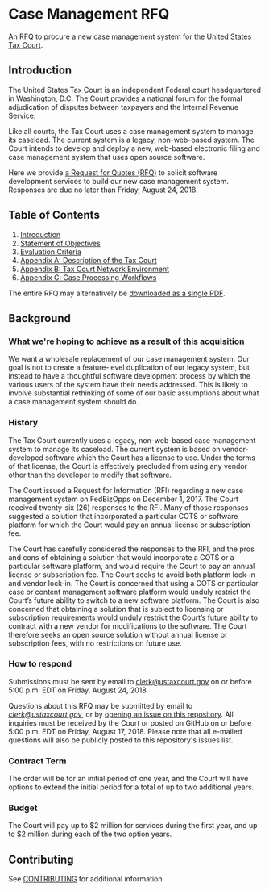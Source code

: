 # Case Management RFQ

An RFQ to procure a new case management system for the [United States Tax Court](https://www.ustaxcourt.gov/).

## Introduction

The United States Tax Court is an independent Federal court headquartered in Washington, D.C. The Court provides a national forum for the formal adjudication of disputes between taxpayers and the Internal Revenue Service.

Like all courts, the Tax Court uses a case management system to manage its caseload. The current system is a legacy, non-web-based system. The Court intends to develop and deploy a new, web-based electronic filing and case management system that uses open source software.

Here we provide [a Request for Quotes (RFQ)](01_RFQ.md) to solicit software development services to build our new case management system. Responses are due no later than Friday, August 24, 2018.

## Table of Contents

1. [Introduction](01_RFQ.md)
1. [Statement of Objectives](02_SOO.md)
1. [Evaluation Criteria](03_Evaluation_Criteria.md)
1. [Appendix A: Description of the Tax Court](04_Appendix_A.md)
1. [Appendix B: Tax Court Network Environment](05_Appendix_B.md)
1. [Appendix C: Case Processing Workflows](06_Appendix_C.md)

The entire RFQ may alternatively be [downloaded as a single PDF](Entire_RFQ.pdf).

## Background

### What we're hoping to achieve as a result of this acquisition

We want a wholesale replacement of our case management system. Our goal is not to create a feature-level duplication of our legacy system, but instead to have a thoughtful software development process by which the various users of the system have their needs addressed. This is likely to involve substantial rethinking of some of our basic assumptions about what a case management system should do.

### History

The Tax Court currently uses a legacy, non-web-based case management system to manage its caseload. The current system is based on vendor-developed software which the Court has a license to use. Under the terms of that license, the Court is effectively precluded from using any vendor other than the developer to modify that software. 

The Court issued a Request for Information (RFI) regarding a new case management system on FedBizOpps on December 1, 2017. The Court received twenty-six (26) responses to the RFI. Many of those responses suggested a solution that incorporated a particular COTS or software platform for which the Court would pay an annual license or subscription fee. 

The Court has carefully considered the responses to the RFI, and the pros and cons of obtaining a solution that would incorporate a COTS or a particular software platform, and would require the Court to pay an annual license or subscription fee. The Court seeks to avoid both platform lock-in and vendor lock-in. The Court is concerned that using a COTS or particular case or content management software platform would unduly restrict the Court’s future ability to switch to a new software platform. The Court is also concerned that obtaining a solution that is subject to licensing or subscription requirements would unduly restrict the Court’s future ability to contract with a new vendor for modifications to the software. The Court therefore seeks an open source solution without annual license or subscription fees, with no restrictions on future use.

### How to respond

Submissions must be sent by email to [clerk@ustaxcourt.gov](mailto:clerk@ustaxcourt.gov) on or before 5:00 p.m. EDT on Friday, August 24, 2018.

Questions about this RFQ may be submitted by email to [*clerk@ustaxcourt.gov*](mailto:clerk@ustaxcourt.gov), or by [opening an issue on this repository](/ustaxcourt/case-management-rfq/issues/). All inquiries must be received by the Court or posted on GitHub on or before 5:00 p.m. EDT on Friday, August 17, 2018. Please note that all e-mailed questions will also be publicly posted to this repository's issues list.

### Contract Term

The order will be for an initial period of one year, and the Court will have options to extend the initial period for a total of up to two additional years.

### Budget

The Court will pay up to \$2 million for services during the first year, and up to \$2 million during each of the two option years.

## Contributing

See [CONTRIBUTING](CONTRIBUTING.md) for additional information.
